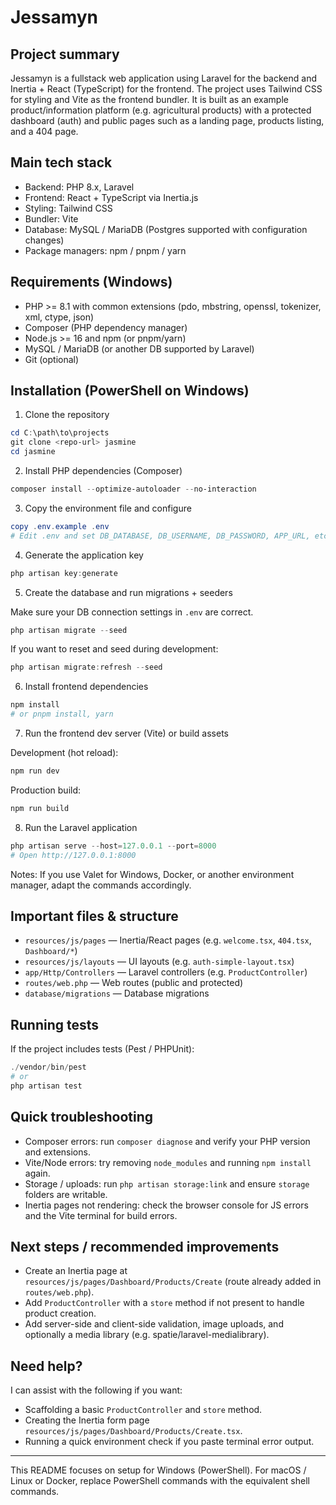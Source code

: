 # Jessamyn

## Project summary

Jessamyn is a fullstack web application using Laravel for the backend and Inertia + React (TypeScript) for the frontend. The project uses Tailwind CSS for styling and Vite as the frontend bundler. It is built as an example product/information platform (e.g. agricultural products) with a protected dashboard (auth) and public pages such as a landing page, products listing, and a 404 page.

## Main tech stack

- Backend: PHP 8.x, Laravel
- Frontend: React + TypeScript via Inertia.js
- Styling: Tailwind CSS
- Bundler: Vite
- Database: MySQL / MariaDB (Postgres supported with configuration changes)
- Package managers: npm / pnpm / yarn

## Requirements (Windows)

- PHP >= 8.1 with common extensions (pdo, mbstring, openssl, tokenizer, xml, ctype, json)
- Composer (PHP dependency manager)
- Node.js >= 16 and npm (or pnpm/yarn)
- MySQL / MariaDB (or another DB supported by Laravel)
- Git (optional)

## Installation (PowerShell on Windows)

1. Clone the repository

```powershell
cd C:\path\to\projects
git clone <repo-url> jasmine
cd jasmine
```

2. Install PHP dependencies (Composer)

```powershell
composer install --optimize-autoloader --no-interaction
```

3. Copy the environment file and configure

```powershell
copy .env.example .env
# Edit .env and set DB_DATABASE, DB_USERNAME, DB_PASSWORD, APP_URL, etc.
```

4. Generate the application key

```powershell
php artisan key:generate
```

5. Create the database and run migrations + seeders

Make sure your DB connection settings in `.env` are correct.

```powershell
php artisan migrate --seed
```

If you want to reset and seed during development:

```powershell
php artisan migrate:refresh --seed
```

6. Install frontend dependencies

```powershell
npm install
# or pnpm install, yarn
```

7. Run the frontend dev server (Vite) or build assets

Development (hot reload):

```powershell
npm run dev
```

Production build:

```powershell
npm run build
```

8. Run the Laravel application

```powershell
php artisan serve --host=127.0.0.1 --port=8000
# Open http://127.0.0.1:8000
```

Notes: If you use Valet for Windows, Docker, or another environment manager, adapt the commands accordingly.

## Important files & structure

- `resources/js/pages` — Inertia/React pages (e.g. `welcome.tsx`, `404.tsx`, `Dashboard/*`)
- `resources/js/layouts` — UI layouts (e.g. `auth-simple-layout.tsx`)
- `app/Http/Controllers` — Laravel controllers (e.g. `ProductController`)
- `routes/web.php` — Web routes (public and protected)
- `database/migrations` — Database migrations

## Running tests

If the project includes tests (Pest / PHPUnit):

```powershell
./vendor/bin/pest
# or
php artisan test
```

## Quick troubleshooting

- Composer errors: run `composer diagnose` and verify your PHP version and extensions.
- Vite/Node errors: try removing `node_modules` and running `npm install` again.
- Storage / uploads: run `php artisan storage:link` and ensure `storage` folders are writable.
- Inertia pages not rendering: check the browser console for JS errors and the Vite terminal for build errors.

## Next steps / recommended improvements

- Create an Inertia page at `resources/js/pages/Dashboard/Products/Create` (route already added in `routes/web.php`).
- Add `ProductController` with a `store` method if not present to handle product creation.
- Add server-side and client-side validation, image uploads, and optionally a media library (e.g. spatie/laravel-medialibrary).

## Need help?

I can assist with the following if you want:

- Scaffolding a basic `ProductController` and `store` method.
- Creating the Inertia form page `resources/js/pages/Dashboard/Products/Create.tsx`.
- Running a quick environment check if you paste terminal error output.

---

This README focuses on setup for Windows (PowerShell). For macOS / Linux or Docker, replace PowerShell commands with the equivalent shell commands.
